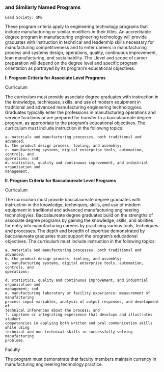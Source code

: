

### and Similarly Named Programs

```
Lead Society: SME
```
These program criteria apply to engineering technology programs that include
manufacturing or similar modifiers in their titles. An accreditable degree program in
manufacturing engineering technology will provide graduates with instruction in
technical and leadership skills necessary for manufacturing competitiveness and to
enter careers in manufacturing process and systems design, operations, quality,
continuous improvement, lean manufacturing, and sustainability. The Llevel and scope
of career preparation will depend on the degree level and specific program orientation
as portrayed by its program’s educational objectives.

**I. Program Criteria for Associate Level Programs**

Curriculum

The curriculum must provide associate degree graduates with instruction in the
knowledge, techniques, skills, and use of modern equipment in traditional and
advanced manufacturing engineering technologyies. Graduates typically enter the
professions in manufacturing operations and service functions or are prepared for
transfer to a baccalaureate degree program, as appropriate to the program’s educational
objectives. The curriculum must include instruction in the following topics:

```
a. materials and manufacturing processes, both traditional and advanced;
b. the product design process, tooling, and assembly;
c. manufacturing systems, digital enterprise tools, automation, controls, and
operations; and
d. statistics, quality and continuous improvement, and industrial organization and
management.
```
**II. Program Criteria for Baccalaureate Level Programs**

Curriculum

The curriculum must provide baccalaureate degree graduates with instruction in the
knowledge, techniques, skills, and use of modern equipment in traditional and
advanced manufacturing engineering technologyies. Baccalaureate degree graduates
build on the strengths of associate degree programs by gaining the knowledge, skills,
and abilities for entry into manufacturing careers by practicing various tools,
techniques and processes. The depth and breadth of expertise demonstrated by
baccalaureate graduates must support the program’s educational objectives. The
curriculum must include instruction in the following topics:

```
a. materials and manufacturing processes, both traditional and advanced;
b. the product design process, tooling, and assembly;
c. manufacturing systems, digital enterprise tools, automation, controls, and
operations;
```

```
d. statistics, quality and continuous improvement, and industrial organization and
management; and
e. manufacturing laboratory or facility experience: measurement of manufacturing
process input variables, analysis of output responses, and development of
technical inferences about the process; and
f. capstone or integrating experience that develops and illustrates student
competencies in applying both written and oral communication skills while using
technical and non-technical skills in successfully solving manufacturing
problems.
```
Faculty

The program must demonstrate that faculty members maintain currency in
manufacturing engineering technology practice.